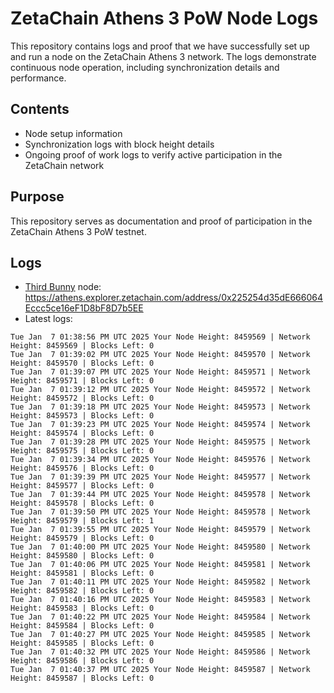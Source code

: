 # ZetaChain Athens 3 PoW Node Logs
This repository contains logs and proof that we have successfully set up and run a node on the ZetaChain Athens 3 network. The logs demonstrate continuous node operation, including synchronization details and performance.

## Contents
- Node setup information
- Synchronization logs with block height details
- Ongoing proof of work logs to verify active participation in the ZetaChain network

## Purpose
This repository serves as documentation and proof of participation in the ZetaChain Athens 3 PoW testnet.

## Logs

- [Third Bunny](https://thirdbunny.xyz/) node: https://athens.explorer.zetachain.com/address/0x225254d35dE666064Eccc5ce16eF1D8bF8D7b5EE
- Latest logs:
```
Tue Jan  7 01:38:56 PM UTC 2025 Your Node Height: 8459569 | Network Height: 8459569 | Blocks Left: 0
Tue Jan  7 01:39:02 PM UTC 2025 Your Node Height: 8459570 | Network Height: 8459570 | Blocks Left: 0
Tue Jan  7 01:39:07 PM UTC 2025 Your Node Height: 8459571 | Network Height: 8459571 | Blocks Left: 0
Tue Jan  7 01:39:12 PM UTC 2025 Your Node Height: 8459572 | Network Height: 8459572 | Blocks Left: 0
Tue Jan  7 01:39:18 PM UTC 2025 Your Node Height: 8459573 | Network Height: 8459573 | Blocks Left: 0
Tue Jan  7 01:39:23 PM UTC 2025 Your Node Height: 8459574 | Network Height: 8459574 | Blocks Left: 0
Tue Jan  7 01:39:28 PM UTC 2025 Your Node Height: 8459575 | Network Height: 8459575 | Blocks Left: 0
Tue Jan  7 01:39:34 PM UTC 2025 Your Node Height: 8459576 | Network Height: 8459576 | Blocks Left: 0
Tue Jan  7 01:39:39 PM UTC 2025 Your Node Height: 8459577 | Network Height: 8459577 | Blocks Left: 0
Tue Jan  7 01:39:44 PM UTC 2025 Your Node Height: 8459578 | Network Height: 8459578 | Blocks Left: 0
Tue Jan  7 01:39:50 PM UTC 2025 Your Node Height: 8459578 | Network Height: 8459579 | Blocks Left: 1
Tue Jan  7 01:39:55 PM UTC 2025 Your Node Height: 8459579 | Network Height: 8459579 | Blocks Left: 0
Tue Jan  7 01:40:00 PM UTC 2025 Your Node Height: 8459580 | Network Height: 8459580 | Blocks Left: 0
Tue Jan  7 01:40:06 PM UTC 2025 Your Node Height: 8459581 | Network Height: 8459581 | Blocks Left: 0
Tue Jan  7 01:40:11 PM UTC 2025 Your Node Height: 8459582 | Network Height: 8459582 | Blocks Left: 0
Tue Jan  7 01:40:16 PM UTC 2025 Your Node Height: 8459583 | Network Height: 8459583 | Blocks Left: 0
Tue Jan  7 01:40:22 PM UTC 2025 Your Node Height: 8459584 | Network Height: 8459584 | Blocks Left: 0
Tue Jan  7 01:40:27 PM UTC 2025 Your Node Height: 8459585 | Network Height: 8459585 | Blocks Left: 0
Tue Jan  7 01:40:32 PM UTC 2025 Your Node Height: 8459586 | Network Height: 8459586 | Blocks Left: 0
Tue Jan  7 01:40:37 PM UTC 2025 Your Node Height: 8459587 | Network Height: 8459587 | Blocks Left: 0
```
